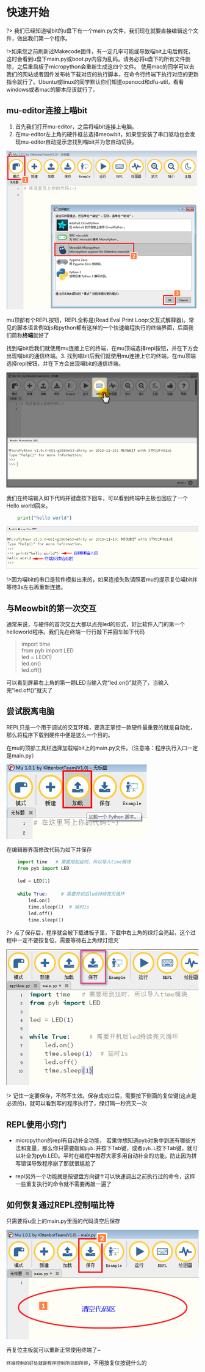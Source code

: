 # 快速开始

?> 我们已经知道喵bit的u盘下有一个main.py文件，我们现在就要直接编辑这个文件，做出我们第一个程序。

!>如果您之前刷新过Makecode固件，有一定几率可能或导致喵bit上电后假死，这时会看到u盘下main.py或boot.py内容为乱码。请务必将u盘下的所有文件删除，之后重启板子micropython会重新生成这四个文件。
使用mac的同学可以去我们的网站或者固件发布帖下载对应的执行脚本，在命令行终端下执行对应的更新指令就行了。Ubuntu或linux的同学默认你们知道openocd和dfu-util，看看windows或者mac的脚本应该就行了。
## mu-editor连接上喵bit

1. 首先我们打开mu-editor，之后将喵bit连接上电脑。
2. 在mu-editor左上角的硬件框总选择meowbit，如果您安装了串口驱动也会发现mu-editor自动提示您找到喵bit并为您自动切换。

![](./image/c3_01.png)

mu顶部有个REPL按钮，REPL全称是(Read Eval Print Loop:交互式解释器)。常见的脚本语言例如js和python都有这样的一个快速编程执行的终端界面，后面我们简称**终端**就好了

找到喵bit后我们就使用mu连接上它的终端，在mu顶端选择repl按钮，并在下方会出现喵bit的通信终端。3. 找到喵bit后我们就使用mu连接上它的终端，在mu顶端选择repl按钮，并在下方会出现喵bit的通信终端。

![](./image/c3_02.png)

我们在终端输入如下代码并键盘按下回车，可以看到终端中主板也回应了一个Hello world回来。

```python
	print("hello world")
```

![](./image/c3_03.png)

!>因为喵bit的串口是软件模拟出来的，如果连接失败请照着mu的提示复位喵bit并等待3s左右再重新连接。


## 与Meowbit的第一次交互

通常来说，与硬件的首次交互大都以点亮led的形式，好比软件入门的第一个helloworld程序。我们先在终端一行行敲下并回车如下代码  

>	import time  
	from pyb import LED  
	led = LED(1)  
	led.on()  
	led.off()  

可以看到屏幕右上角的第一颗LED当输入完“led.on()”就亮了，当输入完“led.off()”就灭了

## 尝试脱离电脑

REPL只是一个用于调试的交互环境，要真正掌控一款硬件最重要的就是自动化，那么将程序下载到硬件中便是这么一个目的。

在mu的顶部工具栏选择加载喵bit上的main.py文件。（注意咯：程序执行入口一定是main.py）

![](./image/c3_04.png)

在编辑器界面修改代码为如下并保存

```python
	import time   # 需要用到延时，所以导入time模块
	from pyb import LED

	led = LED(1)

	while True:     # 需要开机后led持续亮灭循环
		led.on()
		time.sleep(1)  # 延时1s
		led.off()
		time.sleep(1)
```

?> 点了保存后，程序就会被下载进板子里，下载中右上角的绿灯会亮起，这个过程中一定不要按复位，需要等待右上角绿灯熄灭`

![](./image/c3_05.png)

!> 记住一定要保存，不然不生效。保存成功过后，需要按下侧面的复位键(这点是必须的)，就可以看到写的程序执行了，绿灯隔一秒亮灭一次

## REPL使用小窍门

- micropython的repl有自动补全功能， 若果你想知道pyb对象中到底有哪些方法和变量，那么你只需要敲如`pyb.`并按下Tab键，或者`pyb.L`按下Tab键，就可以补全为pyb.LED。平时在编程中推荐大家多用自动补全的功能，防止因为拼写错误导致程序崩了那就很尴尬了

- repl另外一个功能就是按键盘方向键↑可以快速调出之前执行过的命令，这样一些重复执行的命令就不需要再敲一遍了  

## 如何恢复通过REPL控制喵比特

只需要将u盘上的main.py里面的代码清空后保存

![](./image/c3_06.png)

再复位主板就可以重新正常使用终端了~

`终端控制的好处就是程序控制所见即所得`，不用按复位按键什么的

